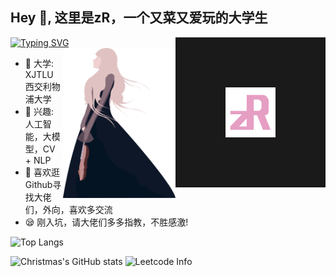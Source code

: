 ## Hey 👋, 这里是zR，一个又菜又爱玩的大学生
[![Typing SVG](https://readme-typing-svg.demolab.com?font=Fira+Code&pause=1000&color=F7B8E8&center=true&width=435&lines=%E6%AF%8F%E5%A4%A9%E8%BF%9B%E6%AD%A5%E4%B8%80%E7%82%B9%EF%BC%8C%E6%98%8E%E5%A4%A9%E4%BC%9A%E6%9B%B4%E5%A5%BD)](https://git.io/typing-svg)
<a>
  <img align="right" src="https://github.com/zRzRzRzRzRzRzR/zRzRzRzRzRzRzR/blob/main/Pic/logo2.png"  width="80" height="80" border="80"/>
</a>
<a>
  <img align="right" src="https://github.com/zRzRzRzRzRzRzR/zRzRzRzRzRzRzR/blob/main/Pic/1.png" width="180" height="240"  />
</a>
- :pencil: 大学: XJTLU 西交利物浦大学<br>
- :wrench: 兴趣: 人工智能，大模型，CV + NLP <br>
- :eyes: 喜欢逛Github寻找大佬们，外向，喜欢多交流 <br>
- :sleepy: 刚入坑，请大佬们多多指教，不胜感激! <br>

<!-- ![Anurag's GitHub stats](https://github-readme-stats.vercel.app/api?username=zRzRzRzRzRzRzR&count_private=true&show_icons=true&theme=dark) -->
![Top Langs](https://github-readme-stats.vercel.app/api/top-langs/?username=zRzRzRzRzRzRzR&layout=compact&theme=dark)


![Christmas's GitHub stats](https://github-readme-stats.vercel.app/api?username=zRzRzRzRzRzRzR&show_icons=true&theme=tokyonight)
![Leetcode Info](https://stats.justsong.cn/api/leetcode?username=zRzRzRzRzRzRzR&cn=true&theme=dark)
